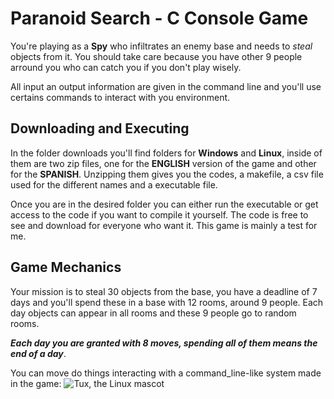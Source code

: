 # Paranoid Search - C Console Game

 You're playing as a **Spy** who infiltrates an enemy base and needs to *steal* objects from it. You should take care because you have other 9 people arround you who can catch you if you don't play wisely.

All input an output information are given in the command line and you'll use certains commands to interact with you environment.

## Downloading and Executing
In the folder downloads you'll find folders for **Windows** and **Linux**, inside of them are two zip files, one for the **ENGLISH** version of the game and other for the **SPANISH**. Unzipping them gives you the codes, a makefile, a csv file used for the different names and a executable file.

Once you are in the desired folder you can either run the executable or get access to the code if you want to compile it yourself. The code is free to see and download for everyone who want it. This game is mainly a test for me.

## Game Mechanics
Your mission is to steal 30 objects from the base, you have a deadline of 7 days and you'll spend these in a base with 12 rooms, around 9 people. Each day objects can appear in all rooms and these 9 people go to random rooms.

***Each day you are granted with 8 moves, spending all of them means the end of a day***.

You can move do things interacting with a command_line-like system made in the game:
![Tux, the Linux mascot](https://github.com/l0dest/ParanoidSearch/blob/[branch]/image.jpg?raw=true)
